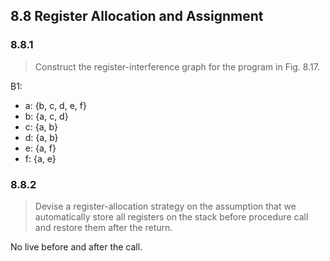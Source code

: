 ## 8.8 Register Allocation and Assignment

### 8.8.1

> Construct the register-interference graph for the program in Fig. 8.17.

B1:

* a: {b, c, d, e, f}
* b: {a, c, d}
* c: {a, b}
* d: {a, b}
* e: {a, f}
* f: {a, e}

### 8.8.2

> Devise a register-allocation strategy on the assumption that we automatically store all registers on the stack before procedure call and restore them after the return.

No live before and after the call.
